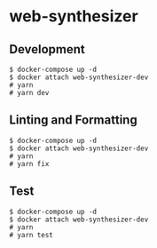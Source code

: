 # web-synthesizer

## Development

```
$ docker-compose up -d
$ docker attach web-synthesizer-dev
# yarn
# yarn dev
```

## Linting and Formatting

```
$ docker-compose up -d
$ docker attach web-synthesizer-dev
# yarn
# yarn fix
```

## Test

```
$ docker-compose up -d
$ docker attach web-synthesizer-dev
# yarn
# yarn test
```
